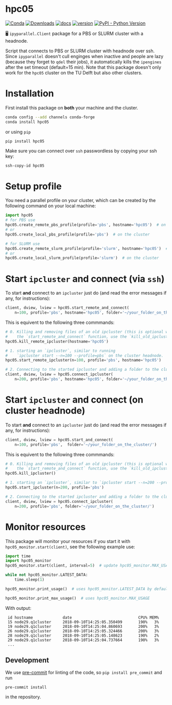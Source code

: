 # hpc05
[![Conda](https://anaconda.org/conda-forge/hpc05/badges/installer/conda.svg)](https://anaconda.org/conda-forge/hpc05)
[![Downloads](https://anaconda.org/conda-forge/hpc05/badges/downloads.svg)](https://anaconda.org/conda-forge/hpc05)
[![docs](https://img.shields.io/readthedocs/hpc05)](https://hpc05.readthedocs.io)
[![version](https://img.shields.io/pypi/v/hpc05)](https://pypi.org/project/hpc05/)
[![PyPI - Python Version](https://img.shields.io/pypi/pyversions/hpc05)](https://pypi.org/project/hpc05/)


🖥 `ipyparallel.Client` package for a PBS or SLURM cluster with a headnode.

Script that connects to PBS or SLURM cluster with headnode over ssh. Since `ipyparallel` doesn't cull enginges when inactive and people are lazy (because they forget to `qdel` their jobs), it automatically kills the `ipengines` after the set timeout (default=15 min). Note that this package doesn't only work for the `hpc05` cluster on the TU Delft but also other clusters.

# Installation
First install this package on **both** your machine and the cluster.

```bash
conda config --add channels conda-forge
conda install hpc05
```
or using `pip`
```
pip install hpc05
```

Make sure you can connect over `ssh` passwordless by copying your ssh key:

```bash
ssh-copy-id hpc05
```

# Setup profile
You need a parallel profile on your cluster, which can be created by the following command on your local machine:
```python
import hpc05
# for PBS use
hpc05.create_remote_pbs_profile(profile='pbs', hostname='hpc05')  # on the remote machine
# or
hpc05.create_local_pbs_profile(profile='pbs')  # on the cluster

# for SLURM use
hpc05.create_remote_slurm_profile(profile='slurm', hostname='hpc05')  # on the remote machine
# or
hpc05.create_local_slurm_profile(profile='slurm')  # on the cluster
```

# Start `ipcluster` and connect (via `ssh`)
To start **and** connect to an `ipcluster` just do (and read the error messages if any, for instructions):
```python
client, dview, lview = hpc05.start_remote_and_connect(
	n=100, profile='pbs', hostname='hpc05', folder='~/your_folder_on_the_cluster/')
```

This is equivent to the following three commmands:
```python
# 0. Killing and removing files of an old ipcluster (this is optional with
#    the `start_remote_and_connect` function, use the `kill_old_ipcluster` argument)
hpc05.kill_remote_ipcluster(hostname='hpc05')

# 1. starting an `ipcluster`, similar to running
#    `ipcluster start --n=100 --profile=pbs` on the cluster headnode.
hpc05.start_remote_ipcluster(n=100, profile='pbs', hostname='hpc05')

# 2. Connecting to the started ipcluster and adding a folder to the cluster's `PATH`
client, dview, lview = hpc05.connect_ipcluster(
	n=200, profile='pbs', hostname='hpc05', folder='~/your_folder_on_the_cluster/')

```


# Start `ipcluster` and connect (on cluster headnode)
To start **and** connect to an `ipcluster` just do (and read the error messages if any, for instructions):
```python
client, dview, lview = hpc05.start_and_connect(
	n=100, profile='pbs',  folder='~/your_folder_on_the_cluster/')
```

This is equivent to the following three commmands:
```python
# 0. Killing and removing files of an old ipcluster (this is optional with
#    the `start_remote_and_connect` function, use the `kill_old_ipcluster` argument)
hpc05.kill_ipcluster()

# 1. starting an `ipcluster`, similar to `ipcluster start --n=200 --profile=pbs`
hpc05.start_ipcluster(n=200, profile='pbs')

# 2. Connecting to the started ipcluster and adding a folder to the cluster's `PATH`
client, dview, lview = hpc05.connect_ipcluster(
	n=200, profile='pbs', folder='~/your_folder_on_the_cluster/')

```

# Monitor resources
This package will monitor your resources if you start it with `hpc05_monitor.start(client)`, see the following example use:
```python
import time
import hpc05_monitor
hpc05_monitor.start(client, interval=5)  # update hpc05_monitor.MAX_USAGE every 'interval' seconds.

while not hpc05_monitor.LATEST_DATA:
    time.sleep(1)

hpc05_monitor.print_usage()  # uses hpc05_monitor.LATEST_DATA by default

hpc05_monitor.print_max_usage()  # uses hpc05_monitor.MAX_USAGE
```

With output:
```
 id hostname             date                             CPU% MEM%
 15 node29.q1cluster     2018-09-10T14:25:05.350499       190%   3%
 19 node29.q1cluster     2018-09-10T14:25:04.860693       200%   3%
 26 node29.q1cluster     2018-09-10T14:25:05.324466       200%   3%
 28 node29.q1cluster     2018-09-10T14:25:05.148623       190%   2%
 29 node29.q1cluster     2018-09-10T14:25:04.737664       190%   3%
 ...
```


## Development

We use [pre-commit](https://pre-commit.com) for linting of the code, so `pip install pre_commit` and run
```
pre-commit install
```
in the repository.
